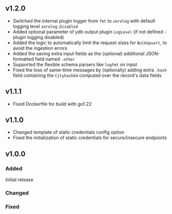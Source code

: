 ## v1.2.0
* Switched the internal plugin logger from `fmt`  to `zerolog` with default logging level `zerolog.Disabled`
* Added optional parameter of ydb output plugin `LogLevel` (if not defined - plugin logging disabled)
* Added the logic to automatically limit the request sizes for `BulkUpsert`, to avoid the ingestion errors
* Added the saving extra input fields as the (optional) additional JSON-formatted field named `.other`
* Supported the flexible schema parsers like `logfmt` on input
* Fixed the loss of same-time messages by (optionally) adding extra `.hash` field containing the `Cityhash64` computed over the record's data fields

## v1.1.1
* Fixed Dockerfile for build with go1.22

## v1.1.0
* Changed template of static credentials config option
* Fixed the initialization of static credentials for secure/insecure endpoints 

## v1.0.0

### Added

Initial release

### Changed

### Fixed
